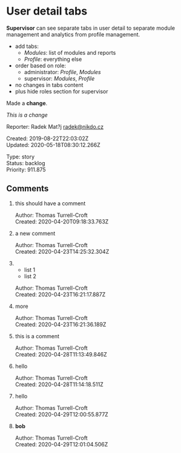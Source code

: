 # User detail tabs

**Supervisor** can see separate tabs in user detail to separate module management and analytics from profile management.

- add tabs:
    - _Modules_: list of modules and reports
    - _Profile_: everything else
- order based on role:
    - administrator: _Profile_, _Modules_
    - supervisor: _Modules_, _Profile_
- no changes in tabs content
- plus hide roles section for supervisor

Made a **change**.

_This is a change_

Reporter: Radek Mat?j <radek@nikdo.cz>  

Created: 2019-08-22T22:03:02Z  
Updated: 2020-05-18T08:30:12.266Z

Type: story  
Status: backlog  
Priority: 911.875

## Comments
1.  this should have a comment

    Author: Thomas Turrell-Croft  
    Created: 2020-04-20T09:18:33.763Z  

2.  a new comment

    Author: Thomas Turrell-Croft  
    Created: 2020-04-23T14:25:32.304Z  

3.  - list 1&nbsp;
    - list 2

    Author: Thomas Turrell-Croft  
    Created: 2020-04-23T16:21:17.887Z  

4.  more

    Author: Thomas Turrell-Croft  
    Created: 2020-04-23T16:21:36.189Z  

5.  this is a comment

    Author: Thomas Turrell-Croft  
    Created: 2020-04-28T11:13:49.846Z  

6.  hello

    Author: Thomas Turrell-Croft  
    Created: 2020-04-28T11:14:18.511Z  

7.  hello

    Author: Thomas Turrell-Croft  
    Created: 2020-04-29T12:00:55.877Z  

8.  **bob**

    Author: Thomas Turrell-Croft  
    Created: 2020-04-29T12:01:04.506Z  

